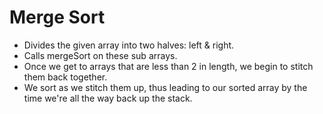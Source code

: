 # Merge Sort
- Divides the given array into two halves: left & right.
- Calls mergeSort on these sub arrays.
- Once we get to arrays that are less than 2 in length, we begin to stitch them back together. 
- We sort as we stitch them up, thus leading to our sorted array by the time we're all the way back up the stack.

